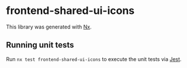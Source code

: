 # frontend-shared-ui-icons

This library was generated with [Nx](https://nx.dev).

## Running unit tests

Run `nx test frontend-shared-ui-icons` to execute the unit tests via [Jest](https://jestjs.io).
